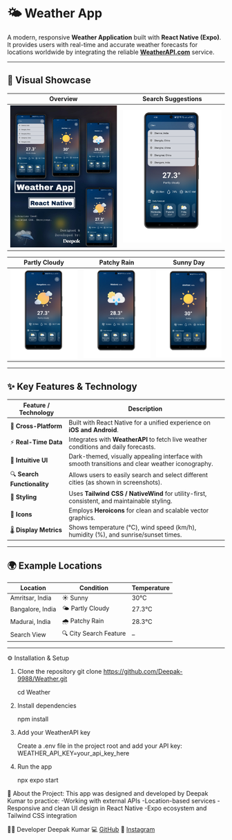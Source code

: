 # 🌤️ Weather App

A modern, responsive **Weather Application** built with **React Native (Expo)**.  
It provides users with real-time and accurate weather forecasts for locations worldwide by integrating the reliable **[WeatherAPI.com](https://www.weatherapi.com/)** service.

---

## 📸 Visual Showcase

| Overview | Search Suggestions |
|----------|------------------|
| <img src="./screenshots/1 Weather App Overview.jpg" width="525" /> | <img src="./screenshots/2 Search Suggestions.png" width="450" /> |

| Partly Cloudy | Patchy Rain | Sunny Day |
|---------------|-------------|-----------|
| <img src="./screenshots/Partly Cloudy.png" width="350" /> | <img src="./screenshots/Patchy Rain.png" width="350" /> | <img src="./screenshots/Sunny Day.png" width="350" /> |


---

## ✨ Key Features & Technology

| Feature / Technology | Description |
|----------------------|-------------|
| 🧭 **Cross-Platform** | Built with React Native for a unified experience on **iOS and Android**. |
| ⚡ **Real-Time Data** | Integrates with **WeatherAPI** to fetch live weather conditions and daily forecasts. |
| 🎨 **Intuitive UI** | Dark-themed, visually appealing interface with smooth transitions and clear weather iconography. |
| 🔍 **Search Functionality** | Allows users to easily search and select different cities (as shown in screenshots). |
| 💅 **Styling** | Uses **Tailwind CSS / NativeWind** for utility-first, consistent, and maintainable styling. |
| 🌈 **Icons** | Employs **Heroicons** for clean and scalable vector graphics. |
| 🌡️ **Display Metrics** | Shows temperature (°C), wind speed (km/h), humidity (%), and sunrise/sunset times. |

---

## 🌍 Example Locations

| Location | Condition | Temperature |
|-----------|------------|-------------|
| Amritsar, India | ☀️ Sunny | 30°C |
| Bangalore, India | 🌤️ Partly Cloudy | 27.3°C |
| Madurai, India | 🌧️ Patchy Rain | 28.3°C |
| Search View | 🔍 City Search Feature | – |

---

⚙️ Installation & Setup

1. Clone the repository
   git clone https://github.com/Deepak-9988/Weather.git

   cd Weather

2. Install dependencies
   
   npm install

4. Add your WeatherAPI key
   
   Create a .env file in the project root and add your API key:
   WEATHER_API_KEY=your_api_key_here

6. Run the app
   
   npx expo start


🧠 About the Project:
This app was designed and developed by Deepak Kumar to practice:
-Working with external APIs
-Location-based services
-Responsive and clean UI design in React Native
-Expo ecosystem and Tailwind CSS integration

👨‍💻 Developer
Deepak Kumar
💻 [GitHub](https://github.com/Deepak-9988)
📸 [Instagram](https://www.instagram.com/dpk._.dk/)
